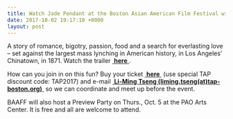 ```yaml
---
title: Watch Jade Pendant at the Boston Asian American Film Festival with TAP Boston!
date: 2017-10-02 19:17:10 +0000
layout: post
---
```


<p>A story of romance, bigotry, passion, food and a search for everlasting love – set against the largest mass lynching in American history, in Los Angeles' Chinatown, in 1871. Watch the trailer <a href="https://www.youtube.com/watch?v=v6jNeLjXI5I">
<span style="text-decoration: underline;">
<strong>here</strong>
</span>
</a>.</p>
<p>How can you join in on this fun? Buy your ticket <a href="https://www.tickettailor.com/checkout/basket-expired/id/118257/chk/18f2">
<span style="text-decoration: underline;">
<strong>here</strong>
</span>
</a> (use special TAP discount code: TAP2017) and e-mail <span style="text-decoration: underline;">
<strong>Li-Ming Tseng (liming.tseng(at)tap-boston.org)</strong>
</span> so we can coordinate and meet up before the event.</p>
<p>BAAFF will also host a Preview Party on Thurs., Oct. 5 at the PAO Arts Center. It is free and all are welcome to attend. </p>